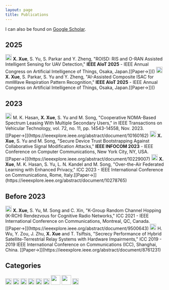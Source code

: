 ```yaml
---
layout: page
title: Publications
---
```


I can also be found on [Google Scholar](https://scholar.google.com/citations?user=rhcjOdQAAAAJ&hl=en).

## 2025
<img src="../img/conference-paper.png" height="20px">
<strong>X. Xue</strong>, S. Yu, S. Parkar and Y. Zheng, "ROISD: RIS and O-RAN Assisted Intelligent Sensing for UAV Detection," <strong>IEEE AIoT 2025</strong> - IEEE Annual Congress on Artificial Intelligence of Things, Osaka, Japan.[[Paper&#8594;]]()

<img src="../img/conference-paper.png" height="20px">
<strong>X. Xue</strong>, S. Parkar, S. Yu and Y. Zheng, "AI-Assisted Composite ISAC for mmWave Respiration Pattern Recognition," <strong>IEEE AIoT 2025</strong> - IEEE Annual Congress on Artificial Intelligence of Things, Osaka, Japan.[[Paper&#8594;]]()

## 2023 
<img src="../img/journal-article.png" height="20px">
M. K. Hasan, <strong>X. Xue</strong>, S. Yu and M. Song, "Cooperative NOMA-Based Spectrum Leasing With Multiple Secondary Users," in IEEE Transactions on Vehicular Technology, vol. 72, no. 11, pp. 14543-14558, Nov. 2023. [[Paper&#8594;]](https://ieeexplore.ieee.org/abstract/document/10160162)

<img src="../img/conference-paper.png" height="20px">
<strong>X. Xue</strong>, S. Yu and M. Song, "Secure Device Trust Bootstrapping Against Collaborative Signal Modification Attacks," <strong>IEEE INFOCOM 2023</strong> - IEEE Conference on Computer Communications, New York City, NY, USA.[[Paper&#8594;]](https://ieeexplore.ieee.org/abstract/document/10229007)


<img src="../img/conference-paper.png" height="20px">
<strong>X. Xue</strong>, M. K. Hasan, S. Yu, L. N. Kandel and M. Song, "Over-the-Air Federated Learning with Enhanced Privacy," ICC 2023 - IEEE International Conference on Communications, Rome, Italy.[[Paper&#8594;]](https://ieeexplore.ieee.org/abstract/document/10278765)



## Before 2023
<img src="../img/conference-paper.png" height="20px"> 
<strong>X. Xue</strong>, S. Yu, M. Song and C. Xin, "K-Group Random Channel Hopping (K-RCH) Rendezvous for Cognitive Radio Networks," ICC 2021 - IEEE International Conference on Communications, Montreal, QC, Canada.[[Paper&#8594;]](https://ieeexplore.ieee.org/abstract/document/9500643)

<img src="../img/conference-paper.png" height="20px"> 
H. Wu, Y. Zou, J. Zhu, <strong>X. Xue</strong> and T. Tsiftsis, "Secrecy Performance of Hybrid Satellite-Terrestrial Relay Systems with Hardware Impairments," ICC 2019 - 2019 IEEE International Conference on Communications (ICC), Shanghai, China. [[Paper&#8594;]](https://ieeexplore.ieee.org/abstract/document/8761231)

## Categories
<img src="../img/conference-paper.png" height="20px">
<img src="../img/conference-short-paper.png" height="20px">
<img src="../img/workshop-paper.png" height="20px">
<img src="../img/demo-paper.png" height="20px">
<img src="../img/journal-article.png" height="20px">
<img src="../img/book-chapter.png" height="20px">
<img src="../img/honorable.png" height="30px">
<img src="../img/award.png" height="30px">
<img src="../img/editor.png" height="20px"> 

